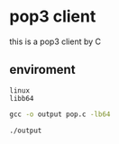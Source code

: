 # pop3 client

this is a pop3 client by C

## enviroment
```
linux
libb64
```

```cmd
gcc -o output pop.c -lb64

./output
```